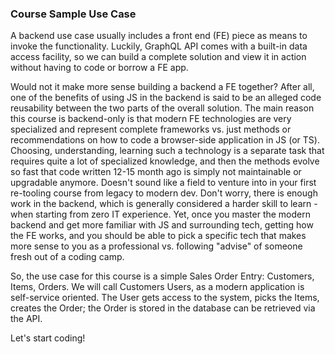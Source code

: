 ### Course Sample Use Case 

A backend use case usually includes a front end (FE) piece as means to invoke the functionality. Luckily, GraphQL API comes with a built-in data access facility, so we can build a complete solution and view it in action without having to code or borrow a FE app. 

Would not it make more sense building a backend a FE together? After all, one of the benefits of using JS in the backend is said to be an alleged code reusability between the two parts of the overall solution. The main reason this course is backend-only is that modern FE technologies are very specialized and represent complete frameworks vs. just methods or recommendations on how to code a browser-side application in JS (or TS). Choosing, understanding, learning such a technology is a separate task that requires quite a lot of specialized knowledge, and then the methods evolve so fast that code written 12-15 month ago is simply not maintainable or upgradable anymore. Doesn't sound like a field to venture into in your first re-tooling course from legacy to modern dev. Don't worry, there is enough work in the backend, which is generally considered a harder skill to learn - when starting from zero IT experience. Yet, once you master the modern backend and get more familiar with JS and surrounding tech, getting how the FE works, and you should be able to pick a specific tech that makes more sense to you as a professional vs. following "advise" of someone fresh out of a coding camp.

So, the use case for this course is a simple Sales Order Entry: Customers, Items, Orders. We will call Customers Users, as a modern application is self-service oriented. The User gets access to the system, picks the Items, creates the Order; the Order is stored in the database can be retrieved via the API.

Let's start coding!